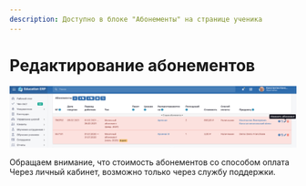 ```yaml
---
description: Доступно в блоке "Абонементы" на странице ученика
---
```


# Редактирование абонементов

![](<../.gitbook/assets/image (13).png>)

Обращаем внимание, что стоимость абонементов со способом оплата Через личный кабинет, возможно только через службу поддержки.
